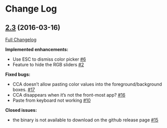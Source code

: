 # Change Log

## [2.3](https://github.com/ThePacielloGroup/CCA-OSX/tree/2.3) (2016-03-16)
[Full Changelog](https://github.com/ThePacielloGroup/CCA-OSX/compare/2.2...2.3)

**Implemented enhancements:**

- Use ESC to dismiss color picker [\#6](https://github.com/ThePacielloGroup/CCA-OSX/issues/6)
- Feature to hide the RGB sliders [\#2](https://github.com/ThePacielloGroup/CCA-OSX/issues/2)

**Fixed bugs:**

- CCA doesn’t allow pasting color values into the foreground/background boxes. [\#17](https://github.com/ThePacielloGroup/CCA-OSX/issues/17)
- CCA disappears when it’s not the front-most app? [\#16](https://github.com/ThePacielloGroup/CCA-OSX/issues/16)
- Paste from keyboard not working [\#10](https://github.com/ThePacielloGroup/CCA-OSX/issues/10)

**Closed issues:**

- the binary is not available to download on the github release page [\#15](https://github.com/ThePacielloGroup/CCA-OSX/issues/15)